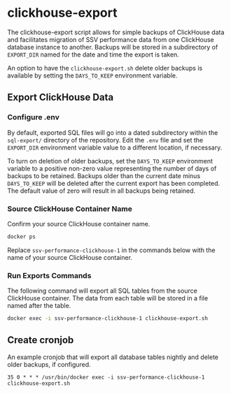 # clickhouse-export

The clickhouse-export script allows for simple backups of ClickHouse data and facilitates migration of SSV performance data from one ClickHouse database instance to another. Backups will be stored in a subdirectory of `EXPORT_DIR` named for the date and time the export is taken.

An option to have the `clickhouse-export.sh` delete older backups is available by setting the `DAYS_TO_KEEP` environment variable.

## Export ClickHouse Data

### Configure .env

By default, exported SQL files will go into a dated subdirectory within the `sql-export/` directory of the repository. Edit the `.env` file and set the `EXPORT_DIR` environment variable value to a different location, if necessary.

To turn on deletion of older backups, set the `DAYS_TO_KEEP` environment variable to a positive non-zero value representing the number of days of backups to be retained. Backups older than the current date minus `DAYS_TO_KEEP` will be deleted after the current export has been completed. The default value of zero will result in all backups being retained.

### Source ClickHouse Container Name

Confirm your source ClickHouse container name.

```bash
docker ps
```

Replace `ssv-performance-clickhouse-1` in the commands below with the name of your source ClickHouse container.

### Run Exports Commands

The following command will export all SQL tables from the source ClickHouse container. The data from each table will be stored in a file named after the table.

```bash
docker exec -i ssv-performance-clickhouse-1 clickhouse-export.sh
```

## Create cronjob

An example cronjob that will export all database tables nightly and delete older backups, if configured.

```
35 0 * * * /usr/bin/docker exec -i ssv-performance-clickhouse-1 clickhouse-export.sh
```